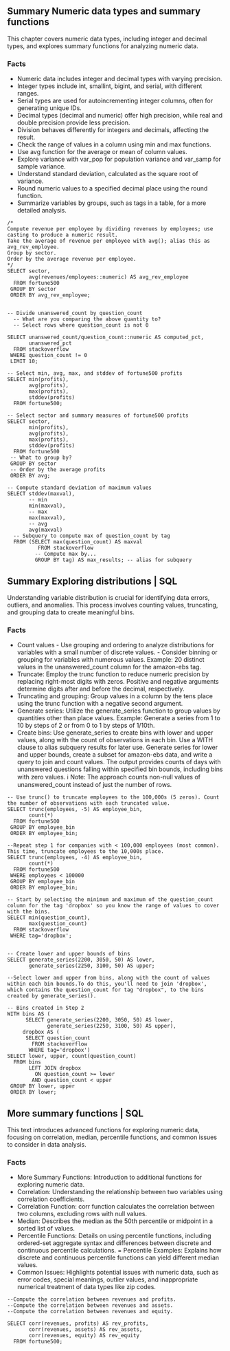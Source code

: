 ## Summary Numeric data types and summary functions 

This chapter covers numeric data types, including integer and decimal types, and explores summary functions for analyzing numeric data.

### Facts
- Numeric data includes integer and decimal types with varying precision.
- Integer types include int, smallint, bigint, and serial, with different ranges.
- Serial types are used for autoincrementing integer columns, often for generating unique IDs.
- Decimal types (decimal and numeric) offer high precision, while real and double precision provide less precision.
- Division behaves differently for integers and decimals, affecting the result.
- Check the range of values in a column using min and max functions.
- Use avg function for the average or mean of column values.
- Explore variance with var_pop for population variance and var_samp for sample variance.
- Understand standard deviation, calculated as the square root of variance.
- Round numeric values to a specified decimal place using the round function.
- Summarize variables by groups, such as tags in a table, for a more detailed analysis.

```
/*
Compute revenue per employee by dividing revenues by employees; use casting to produce a numeric result.
Take the average of revenue per employee with avg(); alias this as avg_rev_employee.
Group by sector.
Order by the average revenue per employee.
*/
SELECT sector, 
       avg(revenues/employees::numeric) AS avg_rev_employee
  FROM fortune500
 GROUP BY sector
 ORDER BY avg_rev_employee;


-- Divide unanswered_count by question_count
  -- What are you comparing the above quantity to?
  -- Select rows where question_count is not 0

SELECT unanswered_count/question_count::numeric AS computed_pct, 
       unanswered_pct
  FROM stackoverflow
 WHERE question_count != 0
 LIMIT 10;

-- Select min, avg, max, and stddev of fortune500 profits
SELECT min(profits),
       avg(profits),
       max(profits),
       stddev(profits)
  FROM fortune500;

-- Select sector and summary measures of fortune500 profits
SELECT sector,
       min(profits),
       avg(profits),
       max(profits),
       stddev(profits)
  FROM fortune500
 -- What to group by?
 GROUP BY sector
 -- Order by the average profits
 ORDER BY avg;

-- Compute standard deviation of maximum values
SELECT stddev(maxval),
       -- min
       min(maxval),
       -- max
       max(maxval),
       -- avg
       avg(maxval)
  -- Subquery to compute max of question_count by tag
  FROM (SELECT max(question_count) AS maxval
          FROM stackoverflow
         -- Compute max by...
         GROUP BY tag) AS max_results; -- alias for subquery
```

## Summary Exploring distributions | SQL

Understanding variable distribution is crucial for identifying data errors, outliers, and anomalies. This process involves counting values, truncating, and grouping data to create meaningful bins.

### Facts
- Count values
       - Use grouping and ordering to analyze distributions for variables with a small number of discrete values.
       - Consider binning or grouping for variables with numerous values.
  Example: 20 distinct values in the unanswered_count column for the amazon-ebs tag.
- Truncate: Employ the trunc function to reduce numeric precision by replacing right-most digits with zeros. Positive and negative arguments determine digits after and before the decimal, respectively.
- Truncating and grouping: Group values in a column by the tens place using the trunc function with a negative second argument.
- Generate series: Utilize the generate_series function to group values by quantities other than place values. Example: Generate a series from 1 to 10 by steps of 2 or from 0 to 1 by steps of 1/10th.
- Create bins: Use generate_series to create bins with lower and upper values, along with the count of observations in each bin. Use a WITH clause to alias subquery results for later use. Generate series for lower and upper bounds, create a subset for amazon-ebs data, and write a query to join and count values. The output provides counts of days with unanswered questions falling within specified bin bounds, including bins with zero values.
ℹ️ Note: The approach counts non-null values of unanswered_count instead of just the number of rows.

```
-- Use trunc() to truncate employees to the 100,000s (5 zeros). Count the number of observations with each truncated value.
SELECT trunc(employees, -5) AS employee_bin,
       count(*)
  FROM fortune500
 GROUP BY employee_bin
 ORDER BY employee_bin;

--Repeat step 1 for companies with < 100,000 employees (most common). This time, truncate employees to the 10,000s place.
SELECT trunc(employees, -4) AS employee_bin,
       count(*)
  FROM fortune500
 WHERE employees < 100000
 GROUP BY employee_bin
 ORDER BY employee_bin;

-- Start by selecting the minimum and maximum of the question_count column for the tag 'dropbox' so you know the range of values to cover with the bins.
SELECT min(question_count), 
       max(question_count)
  FROM stackoverflow
 WHERE tag='dropbox';


-- Create lower and upper bounds of bins
SELECT generate_series(2200, 3050, 50) AS lower,
       generate_series(2250, 3100, 50) AS upper;

--Select lower and upper from bins, along with the count of values within each bin bounds.To do this, you'll need to join 'dropbox', which contains the question_count for tag "dropbox", to the bins created by generate_series().

-- Bins created in Step 2
WITH bins AS (
      SELECT generate_series(2200, 3050, 50) AS lower,
             generate_series(2250, 3100, 50) AS upper),
     dropbox AS (
      SELECT question_count 
        FROM stackoverflow
       WHERE tag='dropbox') 
SELECT lower, upper, count(question_count) 
  FROM bins
       LEFT JOIN dropbox
         ON question_count >= lower 
        AND question_count < upper
 GROUP BY lower, upper
 ORDER BY lower;
```

## More summary functions | SQL
This text introduces advanced functions for exploring numeric data, focusing on correlation, median, percentile functions, and common issues to consider in data analysis.

### Facts
- More Summary Functions: Introduction to additional functions for exploring numeric data.
- Correlation: Understanding the relationship between two variables using correlation coefficients.
- Correlation Function: corr function calculates the correlation between two columns, excluding rows with null values.
- Median: Describes the median as the 50th percentile or midpoint in a sorted list of values.
- Percentile Functions: Details on using percentile functions, including ordered-set aggregate syntax and differences between discrete and continuous percentile calculations.
= Percentile Examples: Explains how discrete and continuous percentile functions can yield different median values.
- Common Issues: Highlights potential issues with numeric data, such as error codes, special meanings, outlier values, and inappropriate numerical treatment of data types like zip codes.

```
--Compute the correlation between revenues and profits.
--Compute the correlation between revenues and assets.
--Compute the correlation between revenues and equity.

SELECT corr(revenues, profits) AS rev_profits,
       corr(revenues, assets) AS rev_assets,
       corr(revenues, equity) AS rev_equity 
  FROM fortune500;

```

